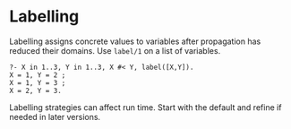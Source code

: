 # Labelling

Labelling assigns concrete values to variables after propagation has reduced their domains. Use `label/1` on a list of variables.

```text
?- X in 1..3, Y in 1..3, X #< Y, label([X,Y]).
X = 1, Y = 2 ;
X = 1, Y = 3 ;
X = 2, Y = 3.
```

Labelling strategies can affect run time. Start with the default and refine if needed in later versions.

